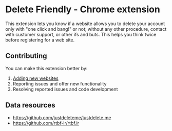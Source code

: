 # Delete Friendly - Chrome extension
This extension lets you know if a website allows you to delete your account only with "one click and bang!" or not; without any other procedure, contact with customer support, or other ifs and buts. This helps you think twice before registering for a web site.

## Contributing
You can make this extension better by:
1. [Adding new websites](data)
2. Reporting issues and offer new functionality
3. Resolving reported issues and code development

## Data resources
- https://github.com/justdeleteme/justdelete.me
- https://github.com/rtbf-ir/rtbf.ir
